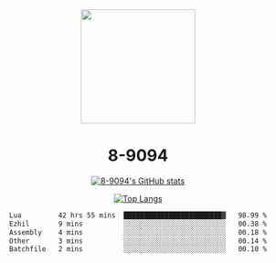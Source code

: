 <div align="center">
  <img src="[https://avatars.githubusercontent.com/u/73003857?v=4](https://cdn.discordapp.com/attachments/1022673925198577677/1105917345601433670/9094.png)" width="200px"/>
  <h1>8-9094</h1>

[![8-9094's GitHub stats](https://github-readme-stats.vercel.app/api?username=8-9094&show_icons=true&theme=synthwave)](https://github.com/anuraghazra/github-readme-stats)

[![Top Langs](https://github-readme-stats.vercel.app/api/top-langs/?username=8-9094&layout=compact&theme=synthwave)](https://github.com/Wrath-cyber/github-readme-stats)
 
<!--START_SECTION:waka-->

```txt
Lua         42 hrs 55 mins  ████████████████████████▓   98.99 %
Ezhil       9 mins          ░░░░░░░░░░░░░░░░░░░░░░░░░   00.38 %
Assembly    4 mins          ░░░░░░░░░░░░░░░░░░░░░░░░░   00.18 %
Other       3 mins          ░░░░░░░░░░░░░░░░░░░░░░░░░   00.14 %
Batchfile   2 mins          ░░░░░░░░░░░░░░░░░░░░░░░░░   00.10 %
```

<!--END_SECTION:waka-->
